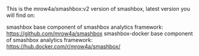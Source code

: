 This is the mrow4a/smashbox:v2 version of smashbox, latest version you will find on:

smashbox base component of smashbox analytics framework: https://github.com/mrow4a/smashbox
smashbox-docker base component of smashbox analytics framework: https://hub.docker.com/r/mrow4a/smashbox/
